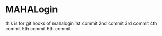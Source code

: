 
# MAHALogin
this is for git hooks  of mahalogin
1st commit
2nd commit
3rd commit
4th commit
5th commit
6th commit
